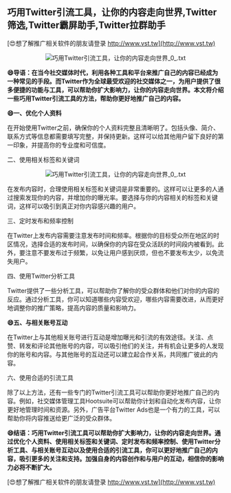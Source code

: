 ## **巧用Twitter引流工具，让你的内容走向世界,Twitter筛选,Twitter霸屏助手,Twitter拉群助手**

[😍想了解推广相关软件的朋友请登录 http://www.vst.tw](http://www.vst.tw)

 <center><img src="https://vst.tw/MP4/tuiguang/png/0.png" alt="巧用Twitter引流工具，让你的内容走向世界_0_.txt"></center>

**😄导语：在当今社交媒体时代，利用各种工具和平台来推广自己的内容已经成为一种常见的手段。而Twitter作为全球最受欢迎的社交媒体之一，为用户提供了很多便捷的功能与工具，可以帮助你扩大影响力，让你的内容走向世界。本文将介绍一些巧用Twitter引流工具的方法，帮助你更好地推广自己的内容。**

**😄一、优化个人资料**

在开始使用Twitter之前，确保你的个人资料完整且清晰明了。包括头像、简介、联系方式等信息都需要填写完整，并保持更新。这样可以给其他用户留下良好的第一印象，并提高你的专业度和可信度。

二、使用相关标签和关键词

 <center><img src="https://vst.tw/MP4/tuiguang/png/3.png" alt="巧用Twitter引流工具，让你的内容走向世界_0_.txt"></center>

在发布内容时，合理使用相关标签和关键词是非常重要的。这样可以让更多的人通过搜索发现你的内容，并增加你的曝光率。要选择与你的内容相关的标签和关键词，这样可以吸引到真正对你内容感兴趣的用户。

三、定时发布和频率控制

在Twitter上发布内容需要注意发布时间和频率。根据你的目标受众所在地区的时区情况，选择合适的发布时间，以确保你的内容在受众活跃的时间段内被看到。此外，要注意不要发布过于频繁，以免让用户感到厌烦，但也不要发布太少，以免流失用户。

四、使用Twitter分析工具

Twitter提供了一些分析工具，可以帮助你了解你的受众群体和他们对你的内容的反应。通过分析工具，你可以知道哪些内容受欢迎，哪些内容需要改进，从而更好地调整你的推广策略，提高内容的质量和影响力。

**😄五、与相关账号互动**

在Twitter上与其他相关账号进行互动是增加曝光和引流的有效途径。关注、点赞、转发和评论其他账号的内容，可以吸引他们的关注，并有机会让更多的人发现你的账号和内容。与其他账号的互动还可以建立起合作关系，共同推广彼此的内容。

六、使用合适的引流工具

除了以上方法，还有一些专门的Twitter引流工具可以帮助你更好地推广自己的内容。例如，社交媒体管理工具Hootsuite可以帮助你计划和自动化发布内容，让你更好地管理时间和资源。另外，广告平台Twitter Ads也是一个有力的工具，可以帮助你将内容推送给更广泛的受众群体。

**😄结语：巧用Twitter引流工具可以帮助你扩大影响力，让你的内容走向世界。通过优化个人资料、使用相关标签和关键词、定时发布和频率控制、使用Twitter分析工具、与相关账号互动以及使用合适的引流工具，你可以更好地推广自己的内容，吸引更多的关注和支持。加强自身的内容创作和与用户的互动，相信你的影响力必将不断扩大。**

[😍想了解推广相关软件的朋友请登录 http://www.vst.tw](http://www.vst.tw)



